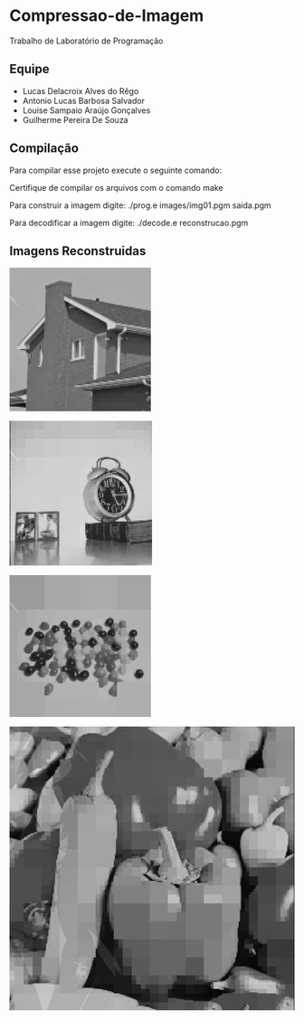 # Compressao-de-Imagem
Trabalho de Laboratório de Programação

## Equipe
- Lucas Delacroix Alves do Rêgo
- Antonio Lucas Barbosa Salvador
- Louise Sampaio Araújo Gonçalves
- Guilherme Pereira De Souza

## Compilação
Para compilar esse projeto execute o seguinte comando:

Certifique de compilar os arquivos com o comando make

Para construir a imagem digite:
./prog.e images/img01.pgm saida.pgm

Para decodificar a imagem digite:
./decode.e reconstrucao.pgm

## Imagens Reconstruidas 

![alt text](image.png)

![alt text](image-1.png)

![alt text](image-2.png)

![alt text](image-3.png)